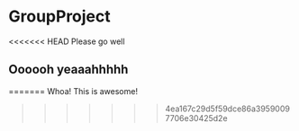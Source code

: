 # GroupProject
<<<<<<< HEAD
Please go well

## Oooooh yeaaahhhhh
=======
Whoa! This is awesome!
>>>>>>> 4ea167c29d5f59dce86a39590097706e30425d2e

